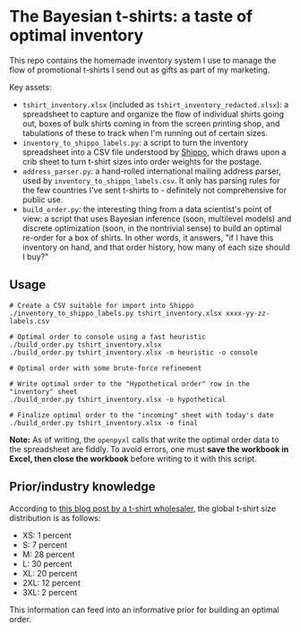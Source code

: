 # The Bayesian t-shirts: a taste of optimal inventory

This repo contains the homemade inventory system I use to manage the flow of
promotional t-shirts I send out as gifts as part of my marketing.

Key assets:

- `tshirt_inventory.xlsx` (included as `tshirt_inventory_redacted.xlsx`): a
  spreadsheet to capture and organize the flow of individual shirts going out,
  boxes of bulk shirts coming in from the screen printing shop, and tabulations
  of these to track when I'm running out of certain sizes.
- `inventory_to_shippo_labels.py`: a script to turn the inventory spreadsheet
  into a CSV file understood by [Shippo](https://goshippo.com), which draws
  upon a crib sheet to turn t-shirt sizes into order weights for the postage.
- `address_parser.py`: a hand-rolled international mailing address parser, used
  by `inventory_to_shippo_labels.csv`. It only has parsing rules for the few
  countries I've sent t-shirts to - definitely not comprehensive for public
  use.
- `build_order.py`: the interesting thing from a data scientist's point of
  view: a script that uses Bayesian inference (soon, multilevel models) and
  discrete optimization (soon, in the nontrivial sense) to build an optimal
  re-order for a box of shirts. In other words, it answers, "if I have this
  inventory on hand, and that order history, how many of each size should I
  buy?"

## Usage

```
# Create a CSV suitable for import into Shippo
./inventory_to_shippo_labels.py tshirt_inventory.xlsx xxxx-yy-zz-labels.csv

# Optimal order to console using a fast heuristic
./build_order.py tshirt_inventory.xlsx
./build_order.py tshirt_inventory.xlsx -m heuristic -o console

# Optimal order with some brute-force refinement

# Write optimal order to the "Hypothetical order" row in the "inventory" sheet
./build_order.py tshirt_inventory.xlsx -o hypothetical

# Finalize optimal order to the "incoming" sheet with today's date
./build_order.py tshirt_inventory.xlsx -o final
```

**Note:** As of writing, the `openpyxl` calls that write the optimal order data
to the spreadsheet are fiddly. To avoid errors, one must **save the workbook in
Excel, then close the workbook** before writing to it with this script.

## Prior/industry knowledge

According to [this blog post by a t-shirt
wholesaler](https://www.theadairgroup.com/blog/2020/06/01/shirt-order-size-distribution-what-sizes-to-order-for-t-shirts/),
the global t-shirt size distribution is as follows:

- XS: 1 percent
- S: 7 percent
- M: 28 percent
- L: 30 percent
- XL: 20 percent
- 2XL: 12 percent
- 3XL: 2 percent

This information can feed into an informative prior for building an optimal
order.

